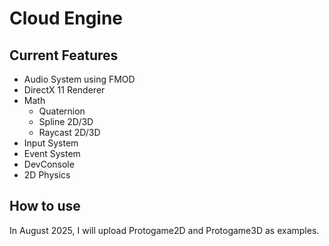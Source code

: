 # Cloud Engine

## Current Features
- Audio System using FMOD
- DirectX 11 Renderer
- Math
  - Quaternion
  - Spline 2D/3D
  - Raycast 2D/3D
- Input System
- Event System
- DevConsole
- 2D Physics


## How to use
In August 2025, I will upload Protogame2D and Protogame3D as examples.
